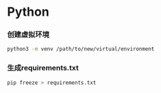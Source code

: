 # Python

### 创建虚拟环境
```bash
python3 -m venv /path/to/new/virtual/environment
```

### 生成requirements.txt
```bash
pip freeze > requirements.txt
```

